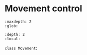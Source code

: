 # Movement control

```{toctree}
:maxdepth: 2
:glob:
```

```{contents} Contents
:depth: 2
:local:
```

`class Movement`: